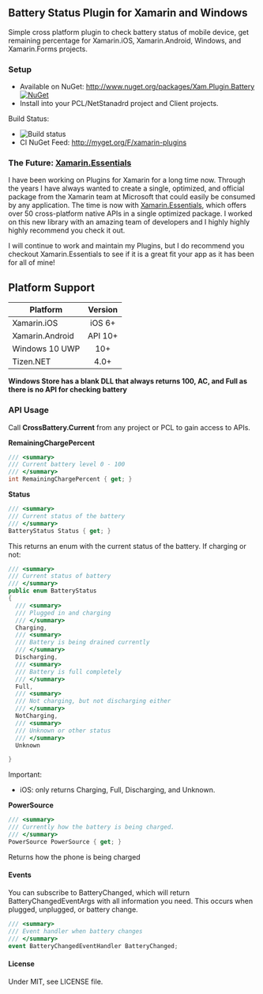 ## Battery Status Plugin for Xamarin and Windows

Simple cross platform plugin to check battery status of mobile device, get remaining percentage for Xamarin.iOS, Xamarin.Android, Windows, and Xamarin.Forms projects.

### Setup
* Available on NuGet: http://www.nuget.org/packages/Xam.Plugin.Battery  [![NuGet](https://img.shields.io/nuget/v/Xam.Plugin.Battery.svg?label=NuGet)](https://www.nuget.org/packages/Xam.Plugin.Battery/)
* Install into your PCL/NetStanadrd project and Client projects.

Build Status: 
* ![Build status](https://jamesmontemagno.visualstudio.com/_apis/public/build/definitions/6b79a378-ddd6-4e31-98ac-a12fcd68644c/12/badge)
* CI NuGet Feed: http://myget.org/F/xamarin-plugins

### The Future: [Xamarin.Essentials](https://docs.microsoft.com/xamarin/essentials/index?WT.mc_id=friends-0000-jamont)

I have been working on Plugins for Xamarin for a long time now. Through the years I have always wanted to create a single, optimized, and official package from the Xamarin team at Microsoft that could easily be consumed by any application. The time is now with [Xamarin.Essentials](https://docs.microsoft.com/xamarin/essentials/index?WT.mc_id=friends-0000-jamont), which offers over 50 cross-platform native APIs in a single optimized package. I worked on this new library with an amazing team of developers and I highly highly highly recommend you check it out.

I will continue to work and maintain my Plugins, but I do recommend you checkout Xamarin.Essentials to see if it is a great fit your app as it has been for all of mine!

## Platform Support

|Platform|Version|
| -------------------  | :------------------: |
|Xamarin.iOS|iOS 6+|
|Xamarin.Android|API 10+|
|Windows 10 UWP|10+|
|Tizen.NET|4.0+|


**Windows Store has a blank DLL that always returns 100, AC, and Full as there is no API for checking battery**


### API Usage

Call **CrossBattery.Current** from any project or PCL to gain access to APIs.


**RemainingChargePercent**
```csharp
/// <summary>
/// Current battery level 0 - 100
/// </summary>
int RemainingChargePercent { get; }
```

**Status**
```csharp
/// <summary>
/// Current status of the battery
/// </summary>
BatteryStatus Status { get; }
```

This returns an enum with the current status of the battery. If charging or not:

```csharp
/// <summary>
/// Current status of battery
/// </summary>
public enum BatteryStatus
{
  /// <summary>
  /// Plugged in and charging
  /// </summary>
  Charging,
  /// <summary>
  /// Battery is being drained currently
  /// </summary>
  Discharging,
  /// <summary>
  /// Battery is full completely
  /// </summary>
  Full,
  /// <summary>
  /// Not charging, but not discharging either
  /// </summary>
  NotCharging,
  /// <summary>
  /// Unknown or other status
  /// </summary>
  Unknown

}
```

Important:
* iOS: only returns Charging, Full, Discharging, and Unknown.


**PowerSource**
```csharp
/// <summary>
/// Currently how the battery is being charged.
/// </summary>
PowerSource PowerSource { get; }
```

Returns how the phone is being charged

#### Events

You can subscribe to BatteryChanged, which will return BatteryChangedEventArgs with all information you need.
This occurs when plugged, unplugged, or battery change.

```csharp
/// <summary>
/// Event handler when battery changes
/// </summary>
event BatteryChangedEventHandler BatteryChanged;
```


#### License
Under MIT, see LICENSE file.
